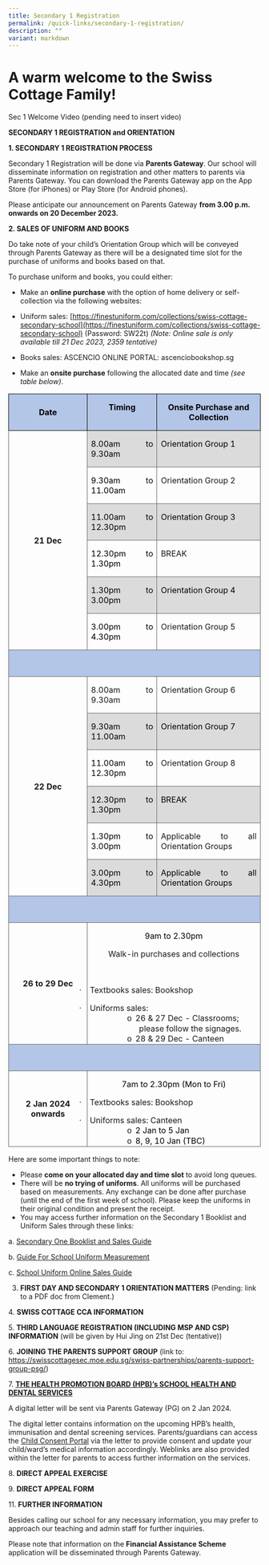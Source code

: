 ```yaml
---
title: Secondary 1 Registration
permalink: /quick-links/secondary-1-registration/
description: ""
variant: markdown
---
```

# **A warm welcome to the Swiss Cottage Family**!

Sec 1 Welcome Video (pending need to insert video)

**SECONDARY 1 REGISTRATION and ORIENTATION**

**1\. SECONDARY 1 REGISTRATION PROCESS**&nbsp;

Secondary 1 Registration will be done via **Parents Gateway**. Our school will disseminate information on registration and other matters to parents via Parents Gateway. You can download the Parents Gateway app on the App Store (for iPhones) or Play Store (for Android phones).

Please anticipate our announcement on Parents Gateway **from 3.00 p.m. onwards on 20 December 2023.**&nbsp;

**2\. SALES OF UNIFORM AND BOOKS**

Do take note of your child’s Orientation Group which will be conveyed through Parents Gateway as there will be a designated time slot for the purchase of uniforms and books based on that.

To purchase uniform and books, you could either:

*   Make an **online purchase** with the option of home delivery or self-collection via the following websites:

*   Uniform sales: [https://finestuniform.com/collections/swiss-cottage-secondary-school](https://finestuniform.com/collections/swiss-cottage-secondary-school) (Password: SW22t) _(Note: Online sale is only available till 21 Dec 2023, 2359 tentative)_
*   Books sales: ASCENCIO ONLINE PORTAL: ascenciobookshop.sg&nbsp;

*   Make an **onsite purchase** following the allocated date and time _(see table below)_.

<table style="border-collapse:collapse;border:none;mso-border-alt:solid #666666 .5pt;
 mso-border-themecolor:text1;mso-border-themetint:153;mso-yfti-tbllook:1184;
 mso-padding-alt:0in 5.4pt 0in 5.4pt" cellpadding="0" cellspacing="0" border="1" class="MsoTable15Grid4"><tbody><tr style="mso-yfti-irow:-1;mso-yfti-firstrow:yes;mso-yfti-lastfirstrow:yes"><td style="width:155.8pt;border:solid windowtext 1.0pt;mso-border-alt:
  solid windowtext .5pt;background:#B4C6E7;mso-background-themecolor:accent1;
  mso-background-themetint:102;padding:0in 5.4pt 0in 5.4pt" width="208"><p style="mso-margin-top-alt:auto;mso-margin-bottom-alt:
  auto;text-align:center;line-height:normal;mso-yfti-cnfc:5" align="center" class="MsoNormal"><b><span style="font-size:12.0pt;mso-fareast-font-family:&quot;Times New Roman&quot;;
  mso-bidi-font-family:Calibri;mso-bidi-theme-font:minor-latin;color:black;
  mso-themecolor:text1" lang="EN-GB">Date</span></b></p></td><td style="width:118.45pt;border:solid windowtext 1.0pt;
  border-left:none;mso-border-left-alt:solid windowtext .5pt;mso-border-alt:
  solid windowtext .5pt;background:#B4C6E7;mso-background-themecolor:accent1;
  mso-background-themetint:102;padding:0in 5.4pt 0in 5.4pt" valign="top" width="158"><p style="mso-margin-top-alt:auto;mso-margin-bottom-alt:
  auto;text-align:center;line-height:normal;mso-yfti-cnfc:1" align="center" class="MsoNormal"><b><span style="font-size:12.0pt;mso-fareast-font-family:&quot;Times New Roman&quot;;
  mso-bidi-font-family:Calibri;mso-bidi-theme-font:minor-latin;color:black;
  mso-themecolor:text1" lang="EN-GB">Timing</span></b></p></td><td style="width:193.25pt;border:solid windowtext 1.0pt;
  border-left:none;mso-border-left-alt:solid windowtext .5pt;mso-border-alt:
  solid windowtext .5pt;background:#B4C6E7;mso-background-themecolor:accent1;
  mso-background-themetint:102;padding:0in 5.4pt 0in 5.4pt" valign="top" width="258"><p style="mso-margin-top-alt:auto;mso-margin-bottom-alt:
  auto;text-align:center;line-height:normal;mso-yfti-cnfc:1" align="center" class="MsoNormal"><b><span style="font-size:12.0pt;mso-fareast-font-family:&quot;Times New Roman&quot;;
  mso-bidi-font-family:Calibri;mso-bidi-theme-font:minor-latin;color:black;
  mso-themecolor:text1" lang="EN-GB">Onsite Purchase and Collection</span></b></p></td></tr><tr style="mso-yfti-irow:0"><td style="width:155.8pt;border:solid #666666 1.0pt;
  mso-border-themecolor:text1;mso-border-themetint:153;border-top:none;
  mso-border-top-alt:solid windowtext .5pt;mso-border-alt:solid #666666 .5pt;
  mso-border-themecolor:text1;mso-border-themetint:153;mso-border-top-alt:solid windowtext .5pt;
  padding:0in 5.4pt 0in 5.4pt" rowspan="6" width="208"><p style="mso-margin-top-alt:auto;mso-margin-bottom-alt:
  auto;text-align:center;line-height:normal;mso-yfti-cnfc:68" align="center" class="MsoNormal"><b><span style="font-size:12.0pt;mso-fareast-font-family:&quot;Times New Roman&quot;;
  mso-bidi-font-family:Calibri;mso-bidi-theme-font:minor-latin" lang="EN-GB">21 Dec</span></b></p></td><td style="width:118.45pt;border-top:none;border-left:
  none;border-bottom:solid #666666 1.0pt;mso-border-bottom-themecolor:text1;
  mso-border-bottom-themetint:153;border-right:solid #666666 1.0pt;mso-border-right-themecolor:
  text1;mso-border-right-themetint:153;mso-border-top-alt:solid windowtext .5pt;
  mso-border-left-alt:solid #666666 .5pt;mso-border-left-themecolor:text1;
  mso-border-left-themetint:153;mso-border-alt:solid #666666 .5pt;mso-border-themecolor:
  text1;mso-border-themetint:153;mso-border-top-alt:solid windowtext .5pt;
  background:#DBDBDB;mso-background-themecolor:accent3;mso-background-themetint:
  102;padding:0in 5.4pt 0in 5.4pt" valign="top" width="158"><p style="mso-margin-top-alt:auto;mso-margin-bottom-alt:auto;
  text-align:justify;text-justify:inter-ideograph;line-height:normal;
  mso-yfti-cnfc:64" class="MsoNormal"><span style="font-size:12.0pt;mso-fareast-font-family:
  &quot;Times New Roman&quot;;mso-bidi-font-family:Calibri;mso-bidi-theme-font:minor-latin;
  color:black;mso-color-alt:windowtext" lang="EN-GB">8.00am to 9.30am</span><span style="font-size:12.0pt;mso-fareast-font-family:&quot;Times New Roman&quot;;
  mso-bidi-font-family:Calibri;mso-bidi-theme-font:minor-latin" lang="EN-GB"></span></p></td><td style="width:193.25pt;border-top:none;border-left:
  none;border-bottom:solid #666666 1.0pt;mso-border-bottom-themecolor:text1;
  mso-border-bottom-themetint:153;border-right:solid #666666 1.0pt;mso-border-right-themecolor:
  text1;mso-border-right-themetint:153;mso-border-top-alt:solid windowtext .5pt;
  mso-border-left-alt:solid #666666 .5pt;mso-border-left-themecolor:text1;
  mso-border-left-themetint:153;mso-border-alt:solid #666666 .5pt;mso-border-themecolor:
  text1;mso-border-themetint:153;mso-border-top-alt:solid windowtext .5pt;
  background:#DBDBDB;mso-background-themecolor:accent3;mso-background-themetint:
  102;padding:0in 5.4pt 0in 5.4pt" valign="top" width="258"><p style="mso-margin-top-alt:auto;mso-margin-bottom-alt:auto;
  text-align:justify;text-justify:inter-ideograph;line-height:normal;
  mso-yfti-cnfc:64" class="MsoNormal"><span style="font-size:12.0pt;mso-fareast-font-family:
  &quot;Times New Roman&quot;;mso-bidi-font-family:Calibri;mso-bidi-theme-font:minor-latin;
  color:black;mso-color-alt:windowtext" lang="EN-GB">Orientation Group 1</span><span style="font-size:12.0pt;mso-fareast-font-family:&quot;Times New Roman&quot;;
  mso-bidi-font-family:Calibri;mso-bidi-theme-font:minor-latin" lang="EN-GB"></span></p></td></tr><tr style="mso-yfti-irow:1"><td style="width:118.45pt;border-top:none;border-left:
  none;border-bottom:solid #666666 1.0pt;mso-border-bottom-themecolor:text1;
  mso-border-bottom-themetint:153;border-right:solid #666666 1.0pt;mso-border-right-themecolor:
  text1;mso-border-right-themetint:153;mso-border-top-alt:solid #666666 .5pt;
  mso-border-top-themecolor:text1;mso-border-top-themetint:153;mso-border-left-alt:
  solid #666666 .5pt;mso-border-left-themecolor:text1;mso-border-left-themetint:
  153;mso-border-alt:solid #666666 .5pt;mso-border-themecolor:text1;mso-border-themetint:
  153;padding:0in 5.4pt 0in 5.4pt" valign="top" width="158"><p style="mso-margin-top-alt:auto;mso-margin-bottom-alt:auto;
  text-align:justify;text-justify:inter-ideograph;line-height:normal" class="MsoNormal"><span style="mso-bidi-font-family:Calibri;mso-bidi-theme-font:minor-latin;
  color:black" lang="EN-GB">9.30am to 11.00am</span><span style="font-size:12.0pt;
  mso-fareast-font-family:&quot;Times New Roman&quot;;mso-bidi-font-family:Calibri;
  mso-bidi-theme-font:minor-latin" lang="EN-GB"></span></p></td><td style="width:193.25pt;border-top:none;border-left:
  none;border-bottom:solid #666666 1.0pt;mso-border-bottom-themecolor:text1;
  mso-border-bottom-themetint:153;border-right:solid #666666 1.0pt;mso-border-right-themecolor:
  text1;mso-border-right-themetint:153;mso-border-top-alt:solid #666666 .5pt;
  mso-border-top-themecolor:text1;mso-border-top-themetint:153;mso-border-left-alt:
  solid #666666 .5pt;mso-border-left-themecolor:text1;mso-border-left-themetint:
  153;mso-border-alt:solid #666666 .5pt;mso-border-themecolor:text1;mso-border-themetint:
  153;padding:0in 5.4pt 0in 5.4pt" valign="top" width="258"><p style="mso-margin-top-alt:auto;mso-margin-bottom-alt:auto;
  text-align:justify;text-justify:inter-ideograph;line-height:normal" class="MsoNormal"><span style="font-size:12.0pt;mso-fareast-font-family:&quot;Times New Roman&quot;;
  mso-bidi-font-family:Calibri;mso-bidi-theme-font:minor-latin" lang="EN-GB">Orientation Group 2</span></p></td></tr><tr style="mso-yfti-irow:2"><td style="width:118.45pt;border-top:none;border-left:
  none;border-bottom:solid #666666 1.0pt;mso-border-bottom-themecolor:text1;
  mso-border-bottom-themetint:153;border-right:solid #666666 1.0pt;mso-border-right-themecolor:
  text1;mso-border-right-themetint:153;mso-border-top-alt:solid #666666 .5pt;
  mso-border-top-themecolor:text1;mso-border-top-themetint:153;mso-border-left-alt:
  solid #666666 .5pt;mso-border-left-themecolor:text1;mso-border-left-themetint:
  153;mso-border-alt:solid #666666 .5pt;mso-border-themecolor:text1;mso-border-themetint:
  153;background:#DBDBDB;mso-background-themecolor:accent3;mso-background-themetint:
  102;padding:0in 5.4pt 0in 5.4pt" valign="top" width="158"><p style="mso-margin-top-alt:auto;mso-margin-bottom-alt:auto;
  text-align:justify;text-justify:inter-ideograph;line-height:normal;
  mso-yfti-cnfc:64" class="MsoNormal"><span style="mso-bidi-font-family:Calibri;
  mso-bidi-theme-font:minor-latin;color:black" lang="EN-GB">11.00am to 12.30pm</span><span style="font-size:12.0pt;mso-fareast-font-family:&quot;Times New Roman&quot;;
  mso-bidi-font-family:Calibri;mso-bidi-theme-font:minor-latin" lang="EN-GB"></span></p></td><td style="width:193.25pt;border-top:none;border-left:
  none;border-bottom:solid #666666 1.0pt;mso-border-bottom-themecolor:text1;
  mso-border-bottom-themetint:153;border-right:solid #666666 1.0pt;mso-border-right-themecolor:
  text1;mso-border-right-themetint:153;mso-border-top-alt:solid #666666 .5pt;
  mso-border-top-themecolor:text1;mso-border-top-themetint:153;mso-border-left-alt:
  solid #666666 .5pt;mso-border-left-themecolor:text1;mso-border-left-themetint:
  153;mso-border-alt:solid #666666 .5pt;mso-border-themecolor:text1;mso-border-themetint:
  153;background:#DBDBDB;mso-background-themecolor:accent3;mso-background-themetint:
  102;padding:0in 5.4pt 0in 5.4pt" valign="top" width="258"><p style="mso-margin-top-alt:auto;mso-margin-bottom-alt:auto;
  text-align:justify;text-justify:inter-ideograph;line-height:normal;
  mso-yfti-cnfc:64" class="MsoNormal"><span style="font-size:12.0pt;mso-fareast-font-family:
  &quot;Times New Roman&quot;;mso-bidi-font-family:Calibri;mso-bidi-theme-font:minor-latin;
  color:black;mso-color-alt:windowtext" lang="EN-GB">Orientation Group 3</span><span style="font-size:12.0pt;mso-fareast-font-family:&quot;Times New Roman&quot;;
  mso-bidi-font-family:Calibri;mso-bidi-theme-font:minor-latin" lang="EN-GB"></span></p></td></tr><tr style="mso-yfti-irow:3"><td style="width:118.45pt;border-top:none;border-left:
  none;border-bottom:solid #666666 1.0pt;mso-border-bottom-themecolor:text1;
  mso-border-bottom-themetint:153;border-right:solid #666666 1.0pt;mso-border-right-themecolor:
  text1;mso-border-right-themetint:153;mso-border-top-alt:solid #666666 .5pt;
  mso-border-top-themecolor:text1;mso-border-top-themetint:153;mso-border-left-alt:
  solid #666666 .5pt;mso-border-left-themecolor:text1;mso-border-left-themetint:
  153;mso-border-alt:solid #666666 .5pt;mso-border-themecolor:text1;mso-border-themetint:
  153;padding:0in 5.4pt 0in 5.4pt" valign="top" width="158"><p style="mso-margin-top-alt:auto;mso-margin-bottom-alt:auto;
  text-align:justify;text-justify:inter-ideograph;line-height:normal" class="MsoNormal"><span style="mso-bidi-font-family:Calibri;mso-bidi-theme-font:minor-latin;
  color:black" lang="EN-GB">12.30pm to 1.30pm</span><span style="font-size:12.0pt;
  mso-fareast-font-family:&quot;Times New Roman&quot;;mso-bidi-font-family:Calibri;
  mso-bidi-theme-font:minor-latin" lang="EN-GB"></span></p></td><td style="width:193.25pt;border-top:none;border-left:
  none;border-bottom:solid #666666 1.0pt;mso-border-bottom-themecolor:text1;
  mso-border-bottom-themetint:153;border-right:solid #666666 1.0pt;mso-border-right-themecolor:
  text1;mso-border-right-themetint:153;mso-border-top-alt:solid #666666 .5pt;
  mso-border-top-themecolor:text1;mso-border-top-themetint:153;mso-border-left-alt:
  solid #666666 .5pt;mso-border-left-themecolor:text1;mso-border-left-themetint:
  153;mso-border-alt:solid #666666 .5pt;mso-border-themecolor:text1;mso-border-themetint:
  153;padding:0in 5.4pt 0in 5.4pt" valign="top" width="258"><p style="mso-margin-top-alt:auto;mso-margin-bottom-alt:auto;
  text-align:justify;text-justify:inter-ideograph;line-height:normal" class="MsoNormal"><span style="font-size:12.0pt;mso-fareast-font-family:&quot;Times New Roman&quot;;
  mso-bidi-font-family:Calibri;mso-bidi-theme-font:minor-latin" lang="EN-GB">BREAK</span></p></td></tr><tr style="mso-yfti-irow:4"><td style="width:118.45pt;border-top:none;border-left:
  none;border-bottom:solid #666666 1.0pt;mso-border-bottom-themecolor:text1;
  mso-border-bottom-themetint:153;border-right:solid #666666 1.0pt;mso-border-right-themecolor:
  text1;mso-border-right-themetint:153;mso-border-top-alt:solid #666666 .5pt;
  mso-border-top-themecolor:text1;mso-border-top-themetint:153;mso-border-left-alt:
  solid #666666 .5pt;mso-border-left-themecolor:text1;mso-border-left-themetint:
  153;mso-border-alt:solid #666666 .5pt;mso-border-themecolor:text1;mso-border-themetint:
  153;background:#DBDBDB;mso-background-themecolor:accent3;mso-background-themetint:
  102;padding:0in 5.4pt 0in 5.4pt" valign="top" width="158"><p style="mso-margin-top-alt:auto;mso-margin-bottom-alt:auto;
  text-align:justify;text-justify:inter-ideograph;line-height:normal;
  mso-yfti-cnfc:64" class="MsoNormal"><span style="mso-bidi-font-family:Calibri;
  mso-bidi-theme-font:minor-latin;color:black" lang="EN-GB">1.30pm to 3.00pm</span><span style="font-size:12.0pt;mso-fareast-font-family:&quot;Times New Roman&quot;;
  mso-bidi-font-family:Calibri;mso-bidi-theme-font:minor-latin" lang="EN-GB"></span></p></td><td style="width:193.25pt;border-top:none;border-left:
  none;border-bottom:solid #666666 1.0pt;mso-border-bottom-themecolor:text1;
  mso-border-bottom-themetint:153;border-right:solid #666666 1.0pt;mso-border-right-themecolor:
  text1;mso-border-right-themetint:153;mso-border-top-alt:solid #666666 .5pt;
  mso-border-top-themecolor:text1;mso-border-top-themetint:153;mso-border-left-alt:
  solid #666666 .5pt;mso-border-left-themecolor:text1;mso-border-left-themetint:
  153;mso-border-alt:solid #666666 .5pt;mso-border-themecolor:text1;mso-border-themetint:
  153;background:#DBDBDB;mso-background-themecolor:accent3;mso-background-themetint:
  102;padding:0in 5.4pt 0in 5.4pt" valign="top" width="258"><p style="mso-margin-top-alt:auto;mso-margin-bottom-alt:auto;
  text-align:justify;text-justify:inter-ideograph;line-height:normal;
  mso-yfti-cnfc:64" class="MsoNormal"><span style="font-size:12.0pt;mso-fareast-font-family:
  &quot;Times New Roman&quot;;mso-bidi-font-family:Calibri;mso-bidi-theme-font:minor-latin;
  color:black;mso-color-alt:windowtext" lang="EN-GB">Orientation Group 4</span><span style="font-size:12.0pt;mso-fareast-font-family:&quot;Times New Roman&quot;;
  mso-bidi-font-family:Calibri;mso-bidi-theme-font:minor-latin" lang="EN-GB"></span></p></td></tr><tr style="mso-yfti-irow:5"><td style="width:118.45pt;border-top:none;border-left:
  none;border-bottom:solid #666666 1.0pt;mso-border-bottom-themecolor:text1;
  mso-border-bottom-themetint:153;border-right:solid #666666 1.0pt;mso-border-right-themecolor:
  text1;mso-border-right-themetint:153;mso-border-top-alt:solid #666666 .5pt;
  mso-border-top-themecolor:text1;mso-border-top-themetint:153;mso-border-left-alt:
  solid #666666 .5pt;mso-border-left-themecolor:text1;mso-border-left-themetint:
  153;mso-border-alt:solid #666666 .5pt;mso-border-themecolor:text1;mso-border-themetint:
  153;padding:0in 5.4pt 0in 5.4pt" valign="top" width="158"><p style="mso-margin-top-alt:auto;mso-margin-bottom-alt:auto;
  text-align:justify;text-justify:inter-ideograph;line-height:normal" class="MsoNormal"><span style="mso-bidi-font-family:Calibri;mso-bidi-theme-font:minor-latin;
  color:black" lang="EN-GB">3.00pm to 4.30pm</span><span style="font-size:12.0pt;
  mso-fareast-font-family:&quot;Times New Roman&quot;;mso-bidi-font-family:Calibri;
  mso-bidi-theme-font:minor-latin" lang="EN-GB"></span></p></td><td style="width:193.25pt;border-top:none;border-left:
  none;border-bottom:solid #666666 1.0pt;mso-border-bottom-themecolor:text1;
  mso-border-bottom-themetint:153;border-right:solid #666666 1.0pt;mso-border-right-themecolor:
  text1;mso-border-right-themetint:153;mso-border-top-alt:solid #666666 .5pt;
  mso-border-top-themecolor:text1;mso-border-top-themetint:153;mso-border-left-alt:
  solid #666666 .5pt;mso-border-left-themecolor:text1;mso-border-left-themetint:
  153;mso-border-alt:solid #666666 .5pt;mso-border-themecolor:text1;mso-border-themetint:
  153;padding:0in 5.4pt 0in 5.4pt" valign="top" width="258"><p style="mso-margin-top-alt:auto;mso-margin-bottom-alt:auto;
  text-align:justify;text-justify:inter-ideograph;line-height:normal" class="MsoNormal"><span style="font-size:12.0pt;mso-fareast-font-family:&quot;Times New Roman&quot;;
  mso-bidi-font-family:Calibri;mso-bidi-theme-font:minor-latin" lang="EN-GB">Orientation Group 5</span></p></td></tr><tr style="mso-yfti-irow:6"><td style="width:467.5pt;border:solid #666666 1.0pt;
  mso-border-themecolor:text1;mso-border-themetint:153;border-top:none;
  mso-border-top-alt:solid #666666 .5pt;mso-border-top-themecolor:text1;
  mso-border-top-themetint:153;mso-border-alt:solid #666666 .5pt;mso-border-themecolor:
  text1;mso-border-themetint:153;background:#B4C6E7;mso-background-themecolor:
  accent1;mso-background-themetint:102;padding:0in 5.4pt 0in 5.4pt" colspan="3" width="623"><p style="mso-margin-top-alt:auto;mso-margin-bottom-alt:
  auto;text-align:center;line-height:normal;mso-yfti-cnfc:68" align="center" class="MsoNormal"><b><span style="font-size:12.0pt;mso-fareast-font-family:&quot;Times New Roman&quot;;
  mso-bidi-font-family:Calibri;mso-bidi-theme-font:minor-latin" lang="EN-GB">&nbsp;</span></b></p></td></tr><tr style="mso-yfti-irow:7"><td style="width:155.8pt;border:solid #666666 1.0pt;
  mso-border-themecolor:text1;mso-border-themetint:153;border-top:none;
  mso-border-top-alt:solid #666666 .5pt;mso-border-top-themecolor:text1;
  mso-border-top-themetint:153;mso-border-alt:solid #666666 .5pt;mso-border-themecolor:
  text1;mso-border-themetint:153;padding:0in 5.4pt 0in 5.4pt" rowspan="6" width="208"><p style="mso-margin-top-alt:auto;mso-margin-bottom-alt:
  auto;text-align:center;line-height:normal;mso-yfti-cnfc:4" align="center" class="MsoNormal"><b><span style="font-size:12.0pt;mso-fareast-font-family:&quot;Times New Roman&quot;;
  mso-bidi-font-family:Calibri;mso-bidi-theme-font:minor-latin" lang="EN-GB">22 Dec</span></b></p></td><td style="width:118.45pt;border-top:none;border-left:
  none;border-bottom:solid #666666 1.0pt;mso-border-bottom-themecolor:text1;
  mso-border-bottom-themetint:153;border-right:solid #666666 1.0pt;mso-border-right-themecolor:
  text1;mso-border-right-themetint:153;mso-border-top-alt:solid #666666 .5pt;
  mso-border-top-themecolor:text1;mso-border-top-themetint:153;mso-border-left-alt:
  solid #666666 .5pt;mso-border-left-themecolor:text1;mso-border-left-themetint:
  153;mso-border-alt:solid #666666 .5pt;mso-border-themecolor:text1;mso-border-themetint:
  153;padding:0in 5.4pt 0in 5.4pt" valign="top" width="158"><p style="mso-margin-top-alt:auto;mso-margin-bottom-alt:auto;
  text-align:justify;text-justify:inter-ideograph;line-height:normal" class="MsoNormal"><span style="font-size:12.0pt;mso-fareast-font-family:&quot;Times New Roman&quot;;
  mso-bidi-font-family:Calibri;mso-bidi-theme-font:minor-latin" lang="EN-GB">8.00am to 9.30am</span></p></td><td style="width:193.25pt;border-top:none;border-left:
  none;border-bottom:solid #666666 1.0pt;mso-border-bottom-themecolor:text1;
  mso-border-bottom-themetint:153;border-right:solid #666666 1.0pt;mso-border-right-themecolor:
  text1;mso-border-right-themetint:153;mso-border-top-alt:solid #666666 .5pt;
  mso-border-top-themecolor:text1;mso-border-top-themetint:153;mso-border-left-alt:
  solid #666666 .5pt;mso-border-left-themecolor:text1;mso-border-left-themetint:
  153;mso-border-alt:solid #666666 .5pt;mso-border-themecolor:text1;mso-border-themetint:
  153;padding:0in 5.4pt 0in 5.4pt" valign="top" width="258"><p style="mso-margin-top-alt:auto;mso-margin-bottom-alt:auto;
  text-align:justify;text-justify:inter-ideograph;line-height:normal" class="MsoNormal"><span style="font-size:12.0pt;mso-fareast-font-family:&quot;Times New Roman&quot;;
  mso-bidi-font-family:Calibri;mso-bidi-theme-font:minor-latin" lang="EN-GB">Orientation Group 6</span></p></td></tr><tr style="mso-yfti-irow:8"><td style="width:118.45pt;border-top:none;border-left:
  none;border-bottom:solid #666666 1.0pt;mso-border-bottom-themecolor:text1;
  mso-border-bottom-themetint:153;border-right:solid #666666 1.0pt;mso-border-right-themecolor:
  text1;mso-border-right-themetint:153;mso-border-top-alt:solid #666666 .5pt;
  mso-border-top-themecolor:text1;mso-border-top-themetint:153;mso-border-left-alt:
  solid #666666 .5pt;mso-border-left-themecolor:text1;mso-border-left-themetint:
  153;mso-border-alt:solid #666666 .5pt;mso-border-themecolor:text1;mso-border-themetint:
  153;background:#DBDBDB;mso-background-themecolor:accent3;mso-background-themetint:
  102;padding:0in 5.4pt 0in 5.4pt" valign="top" width="158"><p style="mso-margin-top-alt:auto;mso-margin-bottom-alt:auto;
  text-align:justify;text-justify:inter-ideograph;line-height:normal;
  mso-yfti-cnfc:64" class="MsoNormal"><span style="mso-bidi-font-family:Calibri;
  mso-bidi-theme-font:minor-latin;color:black" lang="EN-GB">9.30am to 11.00am</span><span style="font-size:12.0pt;mso-fareast-font-family:&quot;Times New Roman&quot;;
  mso-bidi-font-family:Calibri;mso-bidi-theme-font:minor-latin" lang="EN-GB"></span></p></td><td style="width:193.25pt;border-top:none;border-left:
  none;border-bottom:solid #666666 1.0pt;mso-border-bottom-themecolor:text1;
  mso-border-bottom-themetint:153;border-right:solid #666666 1.0pt;mso-border-right-themecolor:
  text1;mso-border-right-themetint:153;mso-border-top-alt:solid #666666 .5pt;
  mso-border-top-themecolor:text1;mso-border-top-themetint:153;mso-border-left-alt:
  solid #666666 .5pt;mso-border-left-themecolor:text1;mso-border-left-themetint:
  153;mso-border-alt:solid #666666 .5pt;mso-border-themecolor:text1;mso-border-themetint:
  153;background:#DBDBDB;mso-background-themecolor:accent3;mso-background-themetint:
  102;padding:0in 5.4pt 0in 5.4pt" valign="top" width="258"><p style="mso-margin-top-alt:auto;mso-margin-bottom-alt:auto;
  text-align:justify;text-justify:inter-ideograph;line-height:normal;
  mso-yfti-cnfc:64" class="MsoNormal"><span style="font-size:12.0pt;mso-fareast-font-family:
  &quot;Times New Roman&quot;;mso-bidi-font-family:Calibri;mso-bidi-theme-font:minor-latin;
  color:black;mso-color-alt:windowtext" lang="EN-GB">Orientation Group 7</span><span style="font-size:12.0pt;mso-fareast-font-family:&quot;Times New Roman&quot;;
  mso-bidi-font-family:Calibri;mso-bidi-theme-font:minor-latin" lang="EN-GB"></span></p></td></tr><tr style="mso-yfti-irow:9"><td style="width:118.45pt;border-top:none;border-left:
  none;border-bottom:solid #666666 1.0pt;mso-border-bottom-themecolor:text1;
  mso-border-bottom-themetint:153;border-right:solid #666666 1.0pt;mso-border-right-themecolor:
  text1;mso-border-right-themetint:153;mso-border-top-alt:solid #666666 .5pt;
  mso-border-top-themecolor:text1;mso-border-top-themetint:153;mso-border-left-alt:
  solid #666666 .5pt;mso-border-left-themecolor:text1;mso-border-left-themetint:
  153;mso-border-alt:solid #666666 .5pt;mso-border-themecolor:text1;mso-border-themetint:
  153;padding:0in 5.4pt 0in 5.4pt" valign="top" width="158"><p style="mso-margin-top-alt:auto;mso-margin-bottom-alt:auto;
  text-align:justify;text-justify:inter-ideograph;line-height:normal" class="MsoNormal"><span style="mso-bidi-font-family:Calibri;mso-bidi-theme-font:minor-latin;
  color:black" lang="EN-GB">11.00am to 12.30pm</span><span style="font-size:12.0pt;
  mso-fareast-font-family:&quot;Times New Roman&quot;;mso-bidi-font-family:Calibri;
  mso-bidi-theme-font:minor-latin" lang="EN-GB"></span></p></td><td style="width:193.25pt;border-top:none;border-left:
  none;border-bottom:solid #666666 1.0pt;mso-border-bottom-themecolor:text1;
  mso-border-bottom-themetint:153;border-right:solid #666666 1.0pt;mso-border-right-themecolor:
  text1;mso-border-right-themetint:153;mso-border-top-alt:solid #666666 .5pt;
  mso-border-top-themecolor:text1;mso-border-top-themetint:153;mso-border-left-alt:
  solid #666666 .5pt;mso-border-left-themecolor:text1;mso-border-left-themetint:
  153;mso-border-alt:solid #666666 .5pt;mso-border-themecolor:text1;mso-border-themetint:
  153;padding:0in 5.4pt 0in 5.4pt" valign="top" width="258"><p style="mso-margin-top-alt:auto;mso-margin-bottom-alt:auto;
  text-align:justify;text-justify:inter-ideograph;line-height:normal" class="MsoNormal"><span style="font-size:12.0pt;mso-fareast-font-family:&quot;Times New Roman&quot;;
  mso-bidi-font-family:Calibri;mso-bidi-theme-font:minor-latin" lang="EN-GB">Orientation Group 8</span></p></td></tr><tr style="mso-yfti-irow:10"><td style="width:118.45pt;border-top:none;border-left:
  none;border-bottom:solid #666666 1.0pt;mso-border-bottom-themecolor:text1;
  mso-border-bottom-themetint:153;border-right:solid #666666 1.0pt;mso-border-right-themecolor:
  text1;mso-border-right-themetint:153;mso-border-top-alt:solid #666666 .5pt;
  mso-border-top-themecolor:text1;mso-border-top-themetint:153;mso-border-left-alt:
  solid #666666 .5pt;mso-border-left-themecolor:text1;mso-border-left-themetint:
  153;mso-border-alt:solid #666666 .5pt;mso-border-themecolor:text1;mso-border-themetint:
  153;background:#DBDBDB;mso-background-themecolor:accent3;mso-background-themetint:
  102;padding:0in 5.4pt 0in 5.4pt" valign="top" width="158"><p style="mso-margin-top-alt:auto;mso-margin-bottom-alt:auto;
  text-align:justify;text-justify:inter-ideograph;line-height:normal;
  mso-yfti-cnfc:64" class="MsoNormal"><span style="mso-bidi-font-family:Calibri;
  mso-bidi-theme-font:minor-latin;color:black" lang="EN-GB">12.30pm to 1.30pm</span><span style="font-size:12.0pt;mso-fareast-font-family:&quot;Times New Roman&quot;;
  mso-bidi-font-family:Calibri;mso-bidi-theme-font:minor-latin" lang="EN-GB"></span></p></td><td style="width:193.25pt;border-top:none;border-left:
  none;border-bottom:solid #666666 1.0pt;mso-border-bottom-themecolor:text1;
  mso-border-bottom-themetint:153;border-right:solid #666666 1.0pt;mso-border-right-themecolor:
  text1;mso-border-right-themetint:153;mso-border-top-alt:solid #666666 .5pt;
  mso-border-top-themecolor:text1;mso-border-top-themetint:153;mso-border-left-alt:
  solid #666666 .5pt;mso-border-left-themecolor:text1;mso-border-left-themetint:
  153;mso-border-alt:solid #666666 .5pt;mso-border-themecolor:text1;mso-border-themetint:
  153;background:#DBDBDB;mso-background-themecolor:accent3;mso-background-themetint:
  102;padding:0in 5.4pt 0in 5.4pt" valign="top" width="258"><p style="mso-margin-top-alt:auto;mso-margin-bottom-alt:auto;
  text-align:justify;text-justify:inter-ideograph;line-height:normal;
  mso-yfti-cnfc:64" class="MsoNormal"><span style="font-size:12.0pt;mso-fareast-font-family:
  &quot;Times New Roman&quot;;mso-bidi-font-family:Calibri;mso-bidi-theme-font:minor-latin;
  color:black;mso-color-alt:windowtext" lang="EN-GB">BREAK</span><span style="font-size:12.0pt;mso-fareast-font-family:&quot;Times New Roman&quot;;mso-bidi-font-family:
  Calibri;mso-bidi-theme-font:minor-latin" lang="EN-GB"></span></p></td></tr><tr style="mso-yfti-irow:11"><td style="width:118.45pt;border-top:none;border-left:
  none;border-bottom:solid #666666 1.0pt;mso-border-bottom-themecolor:text1;
  mso-border-bottom-themetint:153;border-right:solid #666666 1.0pt;mso-border-right-themecolor:
  text1;mso-border-right-themetint:153;mso-border-top-alt:solid #666666 .5pt;
  mso-border-top-themecolor:text1;mso-border-top-themetint:153;mso-border-left-alt:
  solid #666666 .5pt;mso-border-left-themecolor:text1;mso-border-left-themetint:
  153;mso-border-alt:solid #666666 .5pt;mso-border-themecolor:text1;mso-border-themetint:
  153;padding:0in 5.4pt 0in 5.4pt" valign="top" width="158"><p style="mso-margin-top-alt:auto;mso-margin-bottom-alt:auto;
  text-align:justify;text-justify:inter-ideograph;line-height:normal" class="MsoNormal"><span style="mso-bidi-font-family:Calibri;mso-bidi-theme-font:minor-latin;
  color:black" lang="EN-GB">1.30pm to 3.00pm</span><span style="font-size:12.0pt;
  mso-fareast-font-family:&quot;Times New Roman&quot;;mso-bidi-font-family:Calibri;
  mso-bidi-theme-font:minor-latin" lang="EN-GB"></span></p></td><td style="width:193.25pt;border-top:none;border-left:
  none;border-bottom:solid #666666 1.0pt;mso-border-bottom-themecolor:text1;
  mso-border-bottom-themetint:153;border-right:solid #666666 1.0pt;mso-border-right-themecolor:
  text1;mso-border-right-themetint:153;mso-border-top-alt:solid #666666 .5pt;
  mso-border-top-themecolor:text1;mso-border-top-themetint:153;mso-border-left-alt:
  solid #666666 .5pt;mso-border-left-themecolor:text1;mso-border-left-themetint:
  153;mso-border-alt:solid #666666 .5pt;mso-border-themecolor:text1;mso-border-themetint:
  153;padding:0in 5.4pt 0in 5.4pt" valign="top" width="258"><p style="mso-margin-top-alt:auto;mso-margin-bottom-alt:auto;
  text-align:justify;text-justify:inter-ideograph;line-height:normal" class="MsoNormal"><span style="font-size:12.0pt;mso-fareast-font-family:&quot;Times New Roman&quot;;
  mso-bidi-font-family:Calibri;mso-bidi-theme-font:minor-latin" lang="EN-GB">Applicable to all Orientation Groups</span></p></td></tr><tr style="mso-yfti-irow:12"><td style="width:118.45pt;border-top:none;border-left:
  none;border-bottom:solid #666666 1.0pt;mso-border-bottom-themecolor:text1;
  mso-border-bottom-themetint:153;border-right:solid #666666 1.0pt;mso-border-right-themecolor:
  text1;mso-border-right-themetint:153;mso-border-top-alt:solid #666666 .5pt;
  mso-border-top-themecolor:text1;mso-border-top-themetint:153;mso-border-left-alt:
  solid #666666 .5pt;mso-border-left-themecolor:text1;mso-border-left-themetint:
  153;mso-border-alt:solid #666666 .5pt;mso-border-themecolor:text1;mso-border-themetint:
  153;background:#DBDBDB;mso-background-themecolor:accent3;mso-background-themetint:
  102;padding:0in 5.4pt 0in 5.4pt" valign="top" width="158"><p style="mso-margin-top-alt:auto;mso-margin-bottom-alt:auto;
  text-align:justify;text-justify:inter-ideograph;line-height:normal;
  mso-yfti-cnfc:64" class="MsoNormal"><span style="mso-bidi-font-family:Calibri;
  mso-bidi-theme-font:minor-latin;color:black" lang="EN-GB">3.00pm to 4.30pm</span><span style="font-size:12.0pt;mso-fareast-font-family:&quot;Times New Roman&quot;;
  mso-bidi-font-family:Calibri;mso-bidi-theme-font:minor-latin" lang="EN-GB"></span></p></td><td style="width:193.25pt;border-top:none;border-left:
  none;border-bottom:solid #666666 1.0pt;mso-border-bottom-themecolor:text1;
  mso-border-bottom-themetint:153;border-right:solid #666666 1.0pt;mso-border-right-themecolor:
  text1;mso-border-right-themetint:153;mso-border-top-alt:solid #666666 .5pt;
  mso-border-top-themecolor:text1;mso-border-top-themetint:153;mso-border-left-alt:
  solid #666666 .5pt;mso-border-left-themecolor:text1;mso-border-left-themetint:
  153;mso-border-alt:solid #666666 .5pt;mso-border-themecolor:text1;mso-border-themetint:
  153;background:#DBDBDB;mso-background-themecolor:accent3;mso-background-themetint:
  102;padding:0in 5.4pt 0in 5.4pt" valign="top" width="258"><p style="mso-margin-top-alt:auto;mso-margin-bottom-alt:auto;
  text-align:justify;text-justify:inter-ideograph;line-height:normal;
  mso-yfti-cnfc:64" class="MsoNormal"><span style="font-size:12.0pt;mso-fareast-font-family:
  &quot;Times New Roman&quot;;mso-bidi-font-family:Calibri;mso-bidi-theme-font:minor-latin;
  color:black;mso-color-alt:windowtext" lang="EN-GB">Applicable to all Orientation Groups</span><span style="font-size:12.0pt;mso-fareast-font-family:&quot;Times New Roman&quot;;
  mso-bidi-font-family:Calibri;mso-bidi-theme-font:minor-latin" lang="EN-GB"></span></p></td></tr><tr style="mso-yfti-irow:13"><td style="width:467.5pt;border:solid #666666 1.0pt;
  mso-border-themecolor:text1;mso-border-themetint:153;border-top:none;
  mso-border-top-alt:solid #666666 .5pt;mso-border-top-themecolor:text1;
  mso-border-top-themetint:153;mso-border-alt:solid #666666 .5pt;mso-border-themecolor:
  text1;mso-border-themetint:153;background:#B4C6E7;mso-background-themecolor:
  accent1;mso-background-themetint:102;padding:0in 5.4pt 0in 5.4pt" colspan="3" width="623"><p style="mso-margin-top-alt:auto;mso-margin-bottom-alt:
  auto;text-align:center;line-height:normal;mso-yfti-cnfc:4" align="center" class="MsoNormal"><b><span style="font-size:12.0pt;mso-fareast-font-family:&quot;Times New Roman&quot;;
  mso-bidi-font-family:Calibri;mso-bidi-theme-font:minor-latin" lang="EN-GB">&nbsp;</span></b></p></td></tr><tr style="mso-yfti-irow:14"><td style="width:155.8pt;border:solid #666666 1.0pt;mso-border-themecolor:
  text1;mso-border-themetint:153;border-top:none;mso-border-top-alt:solid #666666 .5pt;
  mso-border-top-themecolor:text1;mso-border-top-themetint:153;mso-border-alt:
  solid #666666 .5pt;mso-border-themecolor:text1;mso-border-themetint:153;
  padding:0in 5.4pt 0in 5.4pt" width="208"><p style="mso-margin-top-alt:auto;mso-margin-bottom-alt:
  auto;text-align:center;line-height:normal;mso-yfti-cnfc:68" align="center" class="MsoNormal"><b><span style="font-size:12.0pt;mso-fareast-font-family:&quot;Times New Roman&quot;;
  mso-bidi-font-family:Calibri;mso-bidi-theme-font:minor-latin" lang="EN-GB">26 to 29 Dec</span></b></p></td><td style="width:311.7pt;border-top:none;
  border-left:none;border-bottom:solid #666666 1.0pt;mso-border-bottom-themecolor:
  text1;mso-border-bottom-themetint:153;border-right:solid #666666 1.0pt;
  mso-border-right-themecolor:text1;mso-border-right-themetint:153;mso-border-top-alt:
  solid #666666 .5pt;mso-border-top-themecolor:text1;mso-border-top-themetint:
  153;mso-border-left-alt:solid #666666 .5pt;mso-border-left-themecolor:text1;
  mso-border-left-themetint:153;mso-border-alt:solid #666666 .5pt;mso-border-themecolor:
  text1;mso-border-themetint:153;padding:0in 5.4pt 0in 5.4pt" valign="top" colspan="2" width="416"><p style="margin-bottom:0in;text-align:center;
  line-height:normal;mso-yfti-cnfc:64" align="center" class="MsoNormal"><span style="mso-bidi-font-family:
  Calibri;mso-bidi-theme-font:minor-latin;color:black" lang="EN-GB">9am to 2.30pm</span></p><p style="margin-bottom:0in;text-align:center;
  line-height:normal;mso-yfti-cnfc:64" align="center" class="MsoNormal"><span style="font-size:12.0pt;
  mso-fareast-font-family:&quot;Times New Roman&quot;;mso-bidi-font-family:Calibri;
  mso-bidi-theme-font:minor-latin" lang="EN-GB">Walk-in purchases and collections</span></p><p style="margin-bottom:0in;text-align:center;
  line-height:normal;mso-yfti-cnfc:64" align="center" class="MsoNormal"><span style="font-size:12.0pt;
  mso-fareast-font-family:&quot;Times New Roman&quot;;mso-bidi-font-family:Calibri;
  mso-bidi-theme-font:minor-latin" lang="EN-GB">&nbsp;</span></p><p style="margin-bottom:0in;mso-add-space:
  auto;text-indent:-.25in;line-height:normal;mso-list:l1 level1 lfo4;
  mso-yfti-cnfc:64" class="MsoListParagraphCxSpFirst"><span style="font-size:
  12.0pt;font-family:Symbol;mso-fareast-font-family:Symbol;mso-bidi-font-family:
  Symbol" lang="EN-GB"><span style="mso-list:Ignore">·<span style="font:7.0pt &quot;Times New Roman&quot;">&nbsp;&nbsp;&nbsp;&nbsp;&nbsp;&nbsp; </span></span></span><span style="font-size:12.0pt;
  mso-fareast-font-family:&quot;Times New Roman&quot;;mso-bidi-font-family:Calibri;
  mso-bidi-theme-font:minor-latin" lang="EN-GB">Textbooks sales: Bookshop</span></p><p style="margin-bottom:0in;mso-add-space:
  auto;text-indent:-.25in;line-height:normal;mso-list:l1 level1 lfo4;
  mso-yfti-cnfc:64" class="MsoListParagraphCxSpMiddle"><span style="font-size:
  12.0pt;font-family:Symbol;mso-fareast-font-family:Symbol;mso-bidi-font-family:
  Symbol" lang="EN-GB"><span style="mso-list:Ignore">·<span style="font:7.0pt &quot;Times New Roman&quot;">&nbsp;&nbsp;&nbsp;&nbsp;&nbsp;&nbsp; </span></span></span><span style="font-size:12.0pt;
  mso-fareast-font-family:&quot;Times New Roman&quot;;mso-bidi-font-family:Calibri;
  mso-bidi-theme-font:minor-latin" lang="EN-GB">Uniforms sales:</span></p><p style="margin-top:0in;margin-right:0in;
  margin-bottom:0in;margin-left:1.0in;mso-add-space:auto;text-indent:-.25in;
  line-height:normal;mso-list:l1 level2 lfo4;mso-yfti-cnfc:64" class="MsoListParagraphCxSpMiddle"><span style="font-size:12.0pt;font-family:&quot;Courier New&quot;;mso-fareast-font-family:
  &quot;Courier New&quot;" lang="EN-GB"><span style="mso-list:Ignore">o<span style="font:7.0pt &quot;Times New Roman&quot;">&nbsp;&nbsp; </span></span></span><span style="font-size:12.0pt;
  mso-fareast-font-family:&quot;Times New Roman&quot;;mso-bidi-font-family:Calibri;
  mso-bidi-theme-font:minor-latin" lang="EN-GB">26 &amp; 27 Dec - Classrooms; please follow the signages.</span></p><p style="margin-top:0in;margin-right:0in;
  margin-bottom:0in;margin-left:1.0in;mso-add-space:auto;text-indent:-.25in;
  line-height:normal;mso-list:l1 level2 lfo4;mso-yfti-cnfc:64" class="MsoListParagraphCxSpLast"><span style="font-size:12.0pt;font-family:&quot;Courier New&quot;;mso-fareast-font-family:
  &quot;Courier New&quot;" lang="EN-GB"><span style="mso-list:Ignore">o<span style="font:7.0pt &quot;Times New Roman&quot;">&nbsp;&nbsp; </span></span></span><span style="font-size:12.0pt;
  mso-fareast-font-family:&quot;Times New Roman&quot;;mso-bidi-font-family:Calibri;
  mso-bidi-theme-font:minor-latin" lang="EN-GB">28 &amp; 29 Dec - Canteen</span></p></td></tr><tr style="mso-yfti-irow:15"><td style="width:467.5pt;border:solid #666666 1.0pt;
  mso-border-themecolor:text1;mso-border-themetint:153;border-top:none;
  mso-border-top-alt:solid #666666 .5pt;mso-border-top-themecolor:text1;
  mso-border-top-themetint:153;mso-border-alt:solid #666666 .5pt;mso-border-themecolor:
  text1;mso-border-themetint:153;background:#B4C6E7;mso-background-themecolor:
  accent1;mso-background-themetint:102;padding:0in 5.4pt 0in 5.4pt" colspan="3" width="623"><p style="mso-margin-top-alt:auto;mso-margin-bottom-alt:
  auto;text-align:center;line-height:normal;mso-yfti-cnfc:4" align="center" class="MsoNormal"><b><span style="font-size:12.0pt;mso-fareast-font-family:&quot;Times New Roman&quot;;
  mso-bidi-font-family:Calibri;mso-bidi-theme-font:minor-latin" lang="EN-GB">&nbsp;</span></b></p></td></tr><tr style="mso-yfti-irow:16;mso-yfti-lastrow:yes"><td style="width:155.8pt;border:solid #666666 1.0pt;mso-border-themecolor:
  text1;mso-border-themetint:153;border-top:none;mso-border-top-alt:solid #666666 .5pt;
  mso-border-top-themecolor:text1;mso-border-top-themetint:153;mso-border-alt:
  solid #666666 .5pt;mso-border-themecolor:text1;mso-border-themetint:153;
  padding:0in 5.4pt 0in 5.4pt" width="208"><p style="mso-margin-top-alt:auto;mso-margin-bottom-alt:
  auto;text-align:center;line-height:normal;mso-yfti-cnfc:68" align="center" class="MsoNormal"><b><span style="font-size:12.0pt;mso-fareast-font-family:&quot;Times New Roman&quot;;
  mso-bidi-font-family:Calibri;mso-bidi-theme-font:minor-latin" lang="EN-GB">2 Jan 2024 onwards</span></b></p></td><td style="width:311.7pt;border-top:none;
  border-left:none;border-bottom:solid #666666 1.0pt;mso-border-bottom-themecolor:
  text1;mso-border-bottom-themetint:153;border-right:solid #666666 1.0pt;
  mso-border-right-themecolor:text1;mso-border-right-themetint:153;mso-border-top-alt:
  solid #666666 .5pt;mso-border-top-themecolor:text1;mso-border-top-themetint:
  153;mso-border-left-alt:solid #666666 .5pt;mso-border-left-themecolor:text1;
  mso-border-left-themetint:153;mso-border-alt:solid #666666 .5pt;mso-border-themecolor:
  text1;mso-border-themetint:153;padding:0in 5.4pt 0in 5.4pt" valign="top" colspan="2" width="416"><p style="mso-margin-top-alt:auto;mso-margin-bottom-alt:
  auto;text-align:center;line-height:normal;mso-yfti-cnfc:64" align="center" class="MsoNormal"><span style="mso-bidi-font-family:Calibri;mso-bidi-theme-font:minor-latin;
  color:black" lang="EN-GB">7am to 2.30pm (Mon to Fri)</span></p><p style="margin-bottom:0in;mso-add-space:
  auto;text-indent:-.25in;line-height:normal;mso-list:l1 level1 lfo4;
  mso-yfti-cnfc:64" class="MsoListParagraphCxSpFirst"><span style="font-size:
  12.0pt;font-family:Symbol;mso-fareast-font-family:Symbol;mso-bidi-font-family:
  Symbol" lang="EN-GB"><span style="mso-list:Ignore">·<span style="font:7.0pt &quot;Times New Roman&quot;">&nbsp;&nbsp;&nbsp;&nbsp;&nbsp;&nbsp; </span></span></span><span style="font-size:12.0pt;
  mso-fareast-font-family:&quot;Times New Roman&quot;;mso-bidi-font-family:Calibri;
  mso-bidi-theme-font:minor-latin" lang="EN-GB">Textbooks sales: Bookshop</span></p><p style="margin-bottom:0in;mso-add-space:
  auto;text-indent:-.25in;line-height:normal;mso-list:l1 level1 lfo4;
  mso-yfti-cnfc:64" class="MsoListParagraphCxSpMiddle"><span style="font-size:
  12.0pt;font-family:Symbol;mso-fareast-font-family:Symbol;mso-bidi-font-family:
  Symbol" lang="EN-GB"><span style="mso-list:Ignore">·<span style="font:7.0pt &quot;Times New Roman&quot;">&nbsp;&nbsp;&nbsp;&nbsp;&nbsp;&nbsp; </span></span></span><span style="font-size:12.0pt;
  mso-fareast-font-family:&quot;Times New Roman&quot;;mso-bidi-font-family:Calibri;
  mso-bidi-theme-font:minor-latin" lang="EN-GB">Uniforms sales: Canteen</span></p><p style="margin-top:0in;margin-right:0in;
  margin-bottom:0in;margin-left:1.0in;mso-add-space:auto;text-indent:-.25in;
  line-height:normal;mso-list:l1 level2 lfo4;mso-yfti-cnfc:64" class="MsoListParagraphCxSpMiddle"><span style="font-size:12.0pt;font-family:&quot;Courier New&quot;;mso-fareast-font-family:
  &quot;Courier New&quot;" lang="EN-GB"><span style="mso-list:Ignore">o<span style="font:7.0pt &quot;Times New Roman&quot;">&nbsp;&nbsp; </span></span></span><span style="mso-bidi-font-family:
  Calibri;mso-bidi-theme-font:minor-latin;color:black" lang="EN-GB">2 Jan to 5 Jan</span><span style="font-size:12.0pt;mso-fareast-font-family:&quot;Times New Roman&quot;;
  mso-bidi-font-family:Calibri;mso-bidi-theme-font:minor-latin" lang="EN-GB"></span></p><p style="margin-top:0in;margin-right:0in;
  margin-bottom:0in;margin-left:1.0in;mso-add-space:auto;text-indent:-.25in;
  line-height:normal;mso-list:l1 level2 lfo4;mso-yfti-cnfc:64" class="MsoListParagraphCxSpLast"><span style="font-size:12.0pt;font-family:&quot;Courier New&quot;;mso-fareast-font-family:
  &quot;Courier New&quot;" lang="EN-GB"><span style="mso-list:Ignore">o<span style="font:7.0pt &quot;Times New Roman&quot;">&nbsp;&nbsp; </span></span></span><span style="mso-bidi-font-family:
  Calibri;mso-bidi-theme-font:minor-latin;color:black" lang="EN-GB">8, 9, 10 Jan (TBC)</span><span style="font-size:12.0pt;mso-fareast-font-family:&quot;Times New Roman&quot;;
  mso-bidi-font-family:Calibri;mso-bidi-theme-font:minor-latin" lang="EN-GB"></span></p></td></tr></tbody></table>

Here are some important things to note:

*   Please **come on your allocated day and time slot** to avoid long queues.
*   There will be **no trying of uniforms**. All uniforms will be purchased based on measurements. Any exchange can be done after purchase (until the end of the first week of school). Please keep the uniforms in their original condition and present the receipt.
*   You may access further information on the Secondary 1 Booklist and Uniform Sales through these links:&nbsp;

a.  [Secondary One Booklist and Sales Guide](/files/Secondary%201%20Registration/Swiss_Cottage_Secondary_School_Booklist_2024_FINAL_Sec_1__14_Dec_.pdf)

b. [Guide For School Uniform Measurement](/files/Secondary%201%20Registration/Guide_For_School_Uniform_Measurement__included_as_per_2023_.pdf)

c.  [School Uniform Online Sales Guide](/files/Secondary%201%20Registration/Swiss_Uniform___Sale_of_Uniform_Guide.pdf)



3. **FIRST DAY AND SECONDARY 1 ORIENTATION MATTERS** (Pending: link to a PDF doc from Clement.)

4\. **SWISS COTTAGE CCA INFORMATION**&nbsp;

5\. **THIRD LANGUAGE REGISTRATION (INCLUDING MSP AND CSP) INFORMATION** (will be given by Hui Jing on 21st Dec (tentative))

6\. **JOINING THE PARENTS SUPPORT GROUP** (link to: https://swisscottagesec.moe.edu.sg/swiss-partnerships/parents-support-group-psg/)

7\. [**THE HEALTH PROMOTION BOARD (HPB)’s SCHOOL HEALTH AND DENTAL SERVICES**](file:///C:/wp-content/uploads/2021/12/HPB_22.12.21_Letter-to-S1-Parents_Final3.pdf)

A digital letter will be sent via Parents Gateway (PG) on 2 Jan 2024.

The digital letter contains information on the upcoming HPB’s health, immunisation and dental screening services. Parents/guardians can access the [Child Consent Portal](https://childconsent.hpb.gov.sg/) via the letter to provide consent and update your child/ward’s medical information accordingly. Weblinks are also provided within the letter for parents to access further information on the services.

8\. **DIRECT APPEAL EXERCISE**

9\. **DIRECT APPEAL FORM**

11\. **FURTHER INFORMATION**&nbsp;

Besides calling our school for any necessary information, you may prefer to approach our teaching and admin staff for further inquiries.

Please note that information on the **Financial Assistance Scheme** application will be disseminated through Parents Gateway.